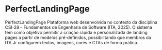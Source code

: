# PerfectLandingPage
PerfectLandingPage Plataforma web desenvolvida no contexto da disciplina CSI-28 – Fundamentos de Engenharia de Software (ITA, 2025). O sistema tem como objetivo permitir a criação rápida e personalizada de landing pages a partir de modelos pré-definidos, possibilitando que membros da ITA Jr configurem textos, imagens, cores e CTAs de forma prática.
